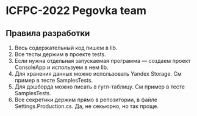 # ICFPC-2022 Pegovka team

## Правила разработки

1. Весь содержательный код пишем в lib.
2. Все тесты держим в проекте tests.
3. Если нужна отдельная запускаемая программа — создаем проект ConsoleApp и используем в нем lib.
4. Для хранения данных можно использовать Yandex Storage. См пример в тесте SamplesTests.
5. Для дэшборда можно писать в гугл-таблицу. См пример в тесте SamplesTests.
6. Все секретики держим прямо в репозитории, в файле Settings.Production.cs. Да, не секьюрно, но так проще.

